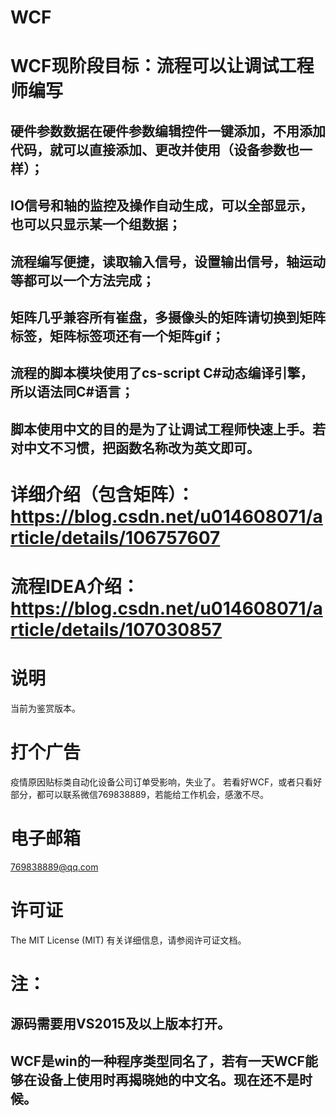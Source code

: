 # WCF

# WCF现阶段目标：流程可以让调试工程师编写

## 硬件参数数据在硬件参数编辑控件一键添加，不用添加代码，就可以直接添加、更改并使用（设备参数也一样）；

## IO信号和轴的监控及操作自动生成，可以全部显示，也可以只显示某一个组数据；

## 流程编写便捷，读取输入信号，设置输出信号，轴运动等都可以一个方法完成；

## 矩阵几乎兼容所有崔盘，多摄像头的矩阵请切换到矩阵标签，矩阵标签项还有一个矩阵gif；

## 流程的脚本模块使用了cs-script C#动态编译引擎，所以语法同C#语言；

## 脚本使用中文的目的是为了让调试工程师快速上手。若对中文不习惯，把函数名称改为英文即可。

# 详细介绍（包含矩阵）：https://blog.csdn.net/u014608071/article/details/106757607

# 流程IDEA介绍：https://blog.csdn.net/u014608071/article/details/107030857

# 说明
当前为鉴赏版本。

# 打个广告
疫情原因贴标类自动化设备公司订单受影响，失业了。
若看好WCF，或者只看好部分，都可以联系微信769838889，若能给工作机会，感激不尽。

# 电子邮箱
769838889@qq.com

# 许可证
The MIT License (MIT) 有关详细信息，请参阅许可证文档。 

# 注：
## 源码需要用VS2015及以上版本打开。
## WCF是win的一种程序类型同名了，若有一天WCF能够在设备上使用时再揭晓她的中文名。现在还不是时候。